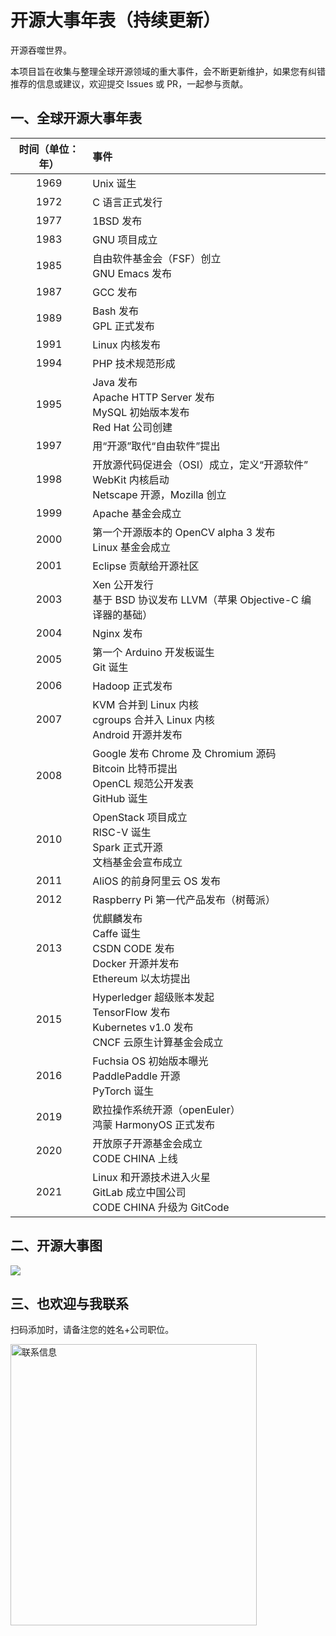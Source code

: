 # 开源大事年表（持续更新）

开源吞噬世界。

本项目旨在收集与整理全球开源领域的重大事件，会不断更新维护，如果您有纠错<br>推荐的信息或建议，欢迎提交 Issues 或 PR，一起参与贡献。

## 一、全球开源大事年表

| 时间（单位：年） | 事件 |
| :--: | :-- |
| 1969 | Unix 诞生 |
| 1972 | C 语言正式发行 |
| 1977 | 1BSD 发布 |
| 1983 | GNU 项目成立 |
| 1985 | 自由软件基金会（FSF）创立<br>GNU Emacs 发布 |
| 1987 | GCC 发布 |
| 1989 | Bash 发布<br>GPL 正式发布 |
| 1991 | Linux 内核发布 |
| 1994 | PHP 技术规范形成 |
| 1995 | Java 发布<br>Apache HTTP Server 发布<br>MySQL 初始版本发布<br>Red Hat 公司创建 |
| 1997 | 用“开源”取代“自由软件”提出 |
| 1998 | 开放源代码促进会（OSI）成立，定义“开源软件”<br>WebKit 内核启动<br>Netscape 开源，Mozilla 创立 |
| 1999 | Apache 基金会成立 |
| 2000 | 第一个开源版本的 OpenCV alpha 3 发布<br>Linux 基金会成立 |
| 2001 | Eclipse 贡献给开源社区 |
| 2003 | Xen 公开发行<br>基于 BSD 协议发布 LLVM（苹果 Objective-C 编译器的基础） |
| 2004 | Nginx 发布 |
| 2005 | 第一个 Arduino 开发板诞生<br>Git 诞生 |
| 2006 | Hadoop 正式发布 |
| 2007 | KVM 合并到 Linux 内核<br>cgroups 合并入 Linux 内核<br>Android 开源并发布 |
| 2008 | Google 发布 Chrome 及 Chromium 源码<br>Bitcoin 比特币提出<br>OpenCL 规范公开发表<br>GitHub 诞生 |
| 2010 | OpenStack 项目成立<br>RISC-V 诞生<br>Spark 正式开源<br>文档基金会宣布成立 |
| 2011 | AliOS 的前身阿里云 OS 发布 |
| 2012 | Raspberry Pi 第一代产品发布（树莓派） |
| 2013 | 优麒麟发布<br>Caffe 诞生<br>CSDN CODE 发布<br>Docker 开源并发布<br>Ethereum 以太坊提出 |
| 2015 | Hyperledger 超级账本发起<br>TensorFlow 发布<br>Kubernetes v1.0 发布<br>CNCF 云原生计算基金会成立 |
| 2016 | Fuchsia OS 初始版本曝光<br>PaddlePaddle 开源<br>PyTorch 诞生 |
| 2019 | 欧拉操作系统开源（openEuler）<br>鸿蒙 HarmonyOS 正式发布 |
| 2020 | 开放原子开源基金会成立<br>CODE CHINA 上线 |
| 2021 | Linux 和开源技术进入火星<br>GitLab 成立中国公司<br>CODE CHINA 升级为 GitCode |


## 二、开源大事图

![](https://img-blog.csdnimg.cn/1ad3a13c8b8a4ddba291a0d0575c49c5.png#pic_center)

## 三、也欢迎与我联系

扫码添加时，请备注您的姓名+公司职位。

<img src="https://img-blog.csdnimg.cn/3b20251d39b543cb8571c0c55bfa9dbd.png" width = "394" height = "450" alt="联系信息" align=center />
